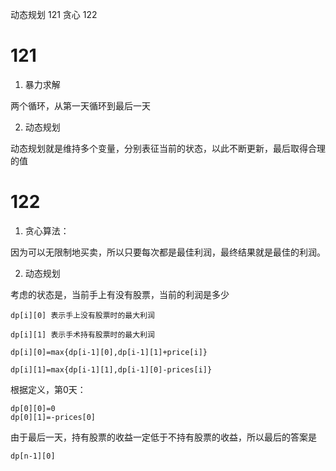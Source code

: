 动态规划 121  贪心 122

# 121

1. 暴力求解

两个循环，从第一天循环到最后一天

2. 动态规划

动态规划就是维持多个变量，分别表征当前的状态，以此不断更新，最后取得合理的值

# 122

1. 贪心算法：

因为可以无限制地买卖，所以只要每次都是最佳利润，最终结果就是最佳的利润。

2. 动态规划

考虑的状态是，当前手上有没有股票，当前的利润是多少

```dp[i][0]
dp[i][0] 表示手上没有股票时的最大利润
```

```
dp[i][1] 表示手术持有股票时的最大利润
```

```
dp[i][0]=max{dp[i-1][0],dp[i-1][1]+price[i]}
```

```
dp[i][1]=max{dp[i-1][1],dp[i-1][0]-prices[i]}
```

根据定义，第0天：

```
dp[0][0]=0
dp[0][1]=-prices[0]
```

由于最后一天，持有股票的收益一定低于不持有股票的收益，所以最后的答案是

```
dp[n-1][0]
```

